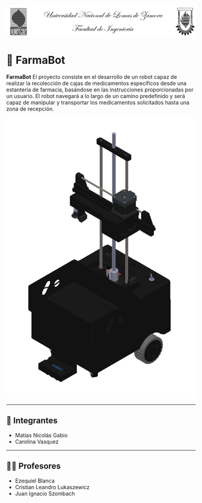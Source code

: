 <!-- Imagen del encabezado centrada -->
<p align="center">
  <img src="Imagenes/Portada.png" alt="FarmaBot Banner" width="800"/>
</p>

# 💊 FarmaBot

**FarmaBot** El proyecto consiste en el desarrollo de un robot capaz de realizar la recolección de cajas de medicamentos específicos desde una estantería de farmacia, basándose en las instrucciones proporcionadas por un usuario. El robot navegará a lo largo de un camino predefinido y será capaz de manipular y transportar los medicamentos solicitados hasta una zona de recepción.
<p align="center">
  <img src="Imagenes/CARRO IMAGEN.jpg" alt="FarmaBot Banner" width="800"/>
</p>

---

## 👥 Integrantes

- Matías Nicolás Gabio  
- Carolina Vasquez

---

## 👨‍🏫 Profesores

- Ezequiel Blanca  
- Cristian Leandro Lukaszewicz  
- Juan Ignacio Szombach
